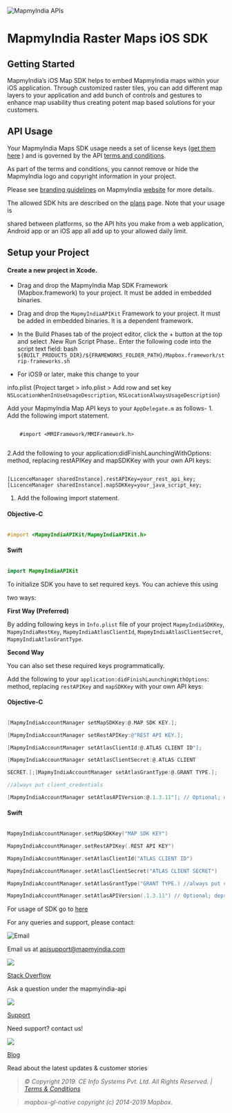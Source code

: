 
![MapmyIndia APIs](https://www.mapmyindia.com/api/img/mapmyindia-api.png)

  

# MapmyIndia  Raster Maps  iOS SDK

  

## Getting Started

 MapmyIndia’s iOS Map SDK helps to embed MapmyIndia maps within your iOS application. Through customized raster tiles, you can add different map layers to your application and add bunch of controls and gestures to enhance map usability thus creating potent map based solutions for your customers.

  

## API Usage

Your MapmyIndia Maps SDK usage needs a set of license keys ([get them here](http://www.mapmyindia.com/api/signup) ) and is governed by the API [terms and conditions](https://www.mapmyindia.com/api/terms-&-conditions).

As part of the terms and conditions, you cannot remove or hide the MapmyIndia logo and copyright information in your project.

Please see [branding guidelines](https://www.mapmyindia.com/api/advanced-maps/API-Branding-Guidelines.pdf) on MapmyIndia [website](https://www.mapmyindia.com/api) for more details.

The allowed SDK hits are described on the [plans](https://www.mapmyindia.com/api/) page. Note that your usage is

shared between platforms, so the API hits you make from a web application, Android app or an iOS app all add up to your allowed daily limit.

  

## Setup your Project

  

#### Create a new project in Xcode.

  

- Drag and drop the MapmyIndia Map SDK Framework (Mapbox.framework) to your project. It must be added in embedded binaries.

- Drag and drop the `MapmyIndiaAPIKit` Framework to your project. It must be added in embedded binaries. It is a dependent framework.

- In the Build Phases tab of the project editor, click the + button at the top and select .New Run Script Phase.. Enter the following code into the script text field: bash `${BUILT_PRODUCTS_DIR}/${FRAMEWORKS_FOLDER_PATH}/Mapbox.framework/strip-frameworks.sh`

- For iOS9 or later, make this change to your

info.plist (Project target > info.plist > Add row and set key `NSLocationWhenInUseUsageDescription`, `NSLocationAlwaysUsageDescription`)

  

Add your MapmyIndia Map API keys to your `AppDelegate.m` as follows-
    1. Add the following import statement.
                 
```

    #import <MMIFramework/MMIFramework.h>
    
```

   2.Add the following to your application:didFinishLaunchingWithOptions: method, replacing restAPIKey and mapSDKKey with your own API keys:
   
```

[LicenceManager sharedInstance].restAPIKey=your_rest_api_key;
[LicenceManager sharedInstance].mapSDKKey=your_java_script_key;

```


1. Add the following import statement.

#### Objective-C

```objectivec

#import <MapmyIndiaAPIKit/MapmyIndiaAPIKit.h>

```

#### Swift

```swift

import MapmyIndiaAPIKit

```



To initialize SDK you have to set required keys. You can achieve this using

two ways:

****First Way (Preferred)****

By adding following keys in `Info.plist` file of your project `MapmyIndiaSDKKey`, `MapmyIndiaRestKey`, `MapmyIndiaAtlasClientId`, `MapmyIndiaAtlasClientSecret`, `MapmyIndiaAtlasGrantType`.

****Second Way****

You can also set these required keys programmatically.

Add the following to your `application:didFinishLaunchingWithOptions`: method, replacing `restAPIKey` and `mapSDKKey` with your own API keys:

  

#### Objective-C

```objectivec

[MapmyIndiaAccountManager setMapSDKKey:@.MAP SDK KEY.];

[MapmyIndiaAccountManager setRestAPIKey:@"REST API KEY.];

[MapmyIndiaAccountManager setAtlasClientId:@.ATLAS CLIENT ID"];

[MapmyIndiaAccountManager setAtlasClientSecret:@.ATLAS CLIENT

SECRET.];[MapmyIndiaAccountManager setAtlasGrantType:@.GRANT TYPE.];

//always put client_credentials

[MapmyIndiaAccountManager setAtlasAPIVersion:@.1.3.11"]; // Optional; deprecated

```

#### Swift

```swift

MapmyIndiaAccountManager.setMapSDKKey("MAP SDK KEY")

MapmyIndiaAccountManager.setRestAPIKey(.REST API KEY")

MapmyIndiaAccountManager.setAtlasClientId("ATLAS CLIENT ID")

MapmyIndiaAccountManager.setAtlasClientSecret("ATLAS CLIENT SECRET")

MapmyIndiaAccountManager.setAtlasGrantType("GRANT TYPE.) //always put client_credentials

MapmyIndiaAccountManager.setAtlasAPIVersion(.1.3.11") // Optional; deprecated

```

For usage of SDK go to [here](https://github.com/MapmyIndia/mapmyindia-maps-rasterSDK-ios-sample-withREST/wiki)



For any queries and support, please contact:

  

![Email](https://www.google.com/a/cpanel/mapmyindia.co.in/images/logo.gif?service=google_gsuite)

Email us at [apisupport@mapmyindia.com](mailto:apisupport@mapmyindia.com)

  

![](https://www.mapmyindia.com/api/img/icons/stack-overflow.png)

[Stack Overflow](https://stackoverflow.com/questions/tagged/mapmyindia-api)

Ask a question under the mapmyindia-api

  

![](https://www.mapmyindia.com/api/img/icons/support.png)

[Support](https://www.mapmyindia.com/api/index.php#f_cont)

Need support? contact us!

  

![](https://www.mapmyindia.com/api/img/icons/blog.png)

[Blog](http://www.mapmyindia.com/blog/)

Read about the latest updates & customer stories

  

  

> _© Copyright 2019. CE Info Systems Pvt. Ltd. All Rights Reserved. |_ [_Terms & Conditions_](http://www.mapmyindia.com/api/terms-&-conditions)

> _mapbox-gl-native copyright (c) 2014-2019 Mapbox._
